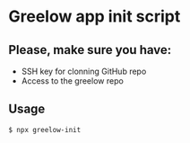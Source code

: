 # Greelow app init script

## Please, make sure you have:

- SSH key for clonning GitHub repo
- Access to the greelow repo

## Usage

```bash
$ npx greelow-init
```
